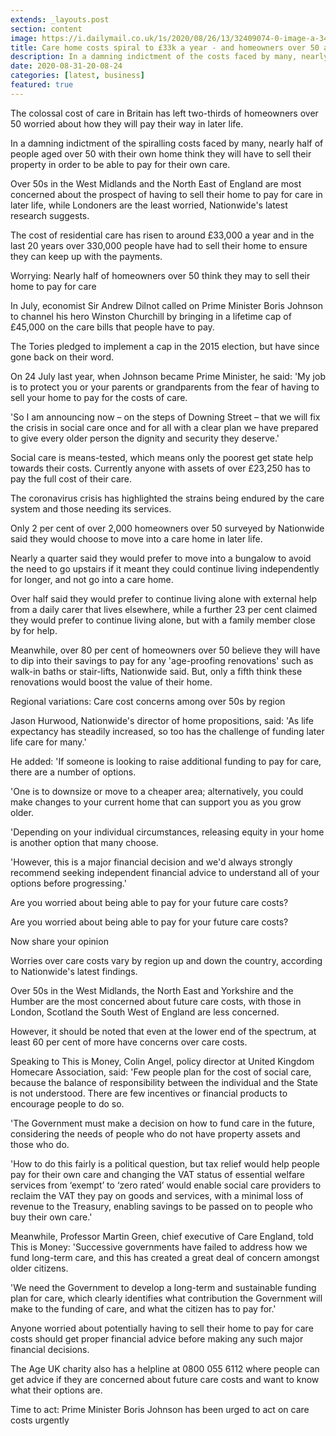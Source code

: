 ```yaml
---
extends: _layouts.post
section: content
image: https://i.dailymail.co.uk/1s/2020/08/26/13/32409074-0-image-a-34_1598444783892.jpg 
title: Care home costs spiral to £33k a year - and homeowners over 50 are worried 
description: In a damning indictment of the costs faced by many, nearly half of people aged over 50 with their own home think they will have to sell their property in order to be able to pay for their own care. 
date: 2020-08-31-20-08-24 
categories: [latest, business] 
featured: true 
--- 
```

The colossal cost of care in Britain has left two-thirds of homeowners over 50 worried about how they will pay their way in later life.

In a damning indictment of the spiralling costs faced by many, nearly half of people aged over 50 with their own home think they will have to sell their property in order to be able to pay for their own care.

Over 50s in the West Midlands and the North East of England are most concerned about the prospect of having to sell their home to pay for care in later life, while Londoners are the least worried, Nationwide's latest research suggests.

The cost of residential care has risen to around £33,000 a year and in the last 20 years over 330,000 people have had to sell their home to ensure they can keep up with the payments. 

Worrying: Nearly half of homeowners over 50 think they may to sell their home to pay for care

In July, economist Sir Andrew Dilnot called on Prime Minister Boris Johnson to channel his hero Winston Churchill by bringing in a lifetime cap of £45,000 on the care bills that people have to pay.

The Tories pledged to implement a cap in the 2015 election, but have since gone back on their word.

On 24 July last year, when Johnson became Prime Minister, he said: 'My job is to protect you or your parents or grandparents from the fear of having to sell your home to pay for the costs of care.

'So I am announcing now – on the steps of Downing Street – that we will fix the crisis in social care once and for all with a clear plan we have prepared to give every older person the dignity and security they deserve.'

Social care is means-tested, which means only the poorest get state help towards their costs. Currently anyone with assets of over £23,250 has to pay the full cost of their care.

The coronavirus crisis has highlighted the strains being endured by the care system and those needing its services. 

Only 2 per cent of over 2,000 homeowners over 50 surveyed by Nationwide said they would choose to move into a care home in later life.

Nearly a quarter said they would prefer to move into a bungalow to avoid the need to go upstairs if it meant they could continue living independently for longer, and not go into a care home.

Over half said they would prefer to continue living alone with external help from a daily carer that lives elsewhere, while a further 23 per cent claimed they would prefer to continue living alone, but with a family member close by for help.

Meanwhile, over 80 per cent of homeowners over 50 believe they will have to dip into their savings to pay for any 'age-proofing renovations' such as walk-in baths or stair-lifts, Nationwide said. But, only a fifth think these renovations would boost the value of their home.

Regional variations: Care cost concerns among over 50s by region

Jason Hurwood, Nationwide's director of home propositions, said: 'As life expectancy has steadily increased, so too has the challenge of funding later life care for many.'

He added: 'If someone is looking to raise additional funding to pay for care, there are a number of options. 

'One is to downsize or move to a cheaper area; alternatively, you could make changes to your current home that can support you as you grow older. 

'Depending on your individual circumstances, releasing equity in your home is another option that many choose. 

'However, this is a major financial decision and we'd always strongly recommend seeking independent financial advice to understand all of your options before progressing.'

 Are you worried about being able to pay for your future care costs? 

 Are you worried about being able to pay for your future care costs? 

Now share your opinion

Worries over care costs vary by region up and down the country, according to Nationwide's latest findings.

Over 50s in the West Midlands, the North East and Yorkshire and the Humber are the most concerned about future care costs, with those in London, Scotland the South West of England are less concerned. 

However, it should be noted that even at the lower end of the spectrum, at least 60 per cent of more have concerns over care costs.

Speaking to This is Money, Colin Angel, policy director at United Kingdom Homecare Association, said: 'Few people plan for the cost of social care, because the balance of responsibility between the individual and the State is not understood. There are few incentives or financial products to encourage people to do so.

'The Government must make a decision on how to fund care in the future, considering the needs of people who do not have property assets and those who do. 

'How to do this fairly is a political question, but tax relief would help people pay for their own care and changing the VAT status of essential welfare services from ‘exempt’ to ‘zero rated’ would enable social care providers to reclaim the VAT they pay on goods and services, with a minimal loss of revenue to the Treasury, enabling savings to be passed on to people who buy their own care.'

Meanwhile, Professor Martin Green, chief executive of Care England, told This is Money: 'Successive governments have failed to address how we fund long-term care, and this has created a great deal of concern amongst older citizens. 

'We need the Government to develop a long-term and sustainable funding plan for care, which clearly identifies what contribution the Government will make to the funding of care, and what the citizen has to pay for.'

Anyone worried about potentially having to sell their home to pay for care costs should get proper financial advice before making any such major financial decisions. 

The Age UK charity also has a helpline at 0800 055 6112 where people can get advice if they are concerned about future care costs and want to know what their options are.

Time to act: Prime Minister Boris Johnson has been urged to act on care costs urgently 

